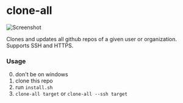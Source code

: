 # clone-all

![Screenshot](https://tcp.ac/i/OFqeb.png)

Clones and updates all github repos of a given user or organization. Supports SSH and HTTPS.

### Usage

  0) don't be on windows
  1) clone this repo
  2) run `install.sh`
  3) `clone-all target` or `clone-all --ssh target`
